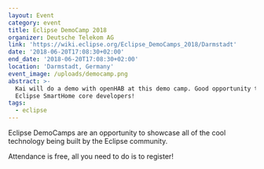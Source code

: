 ```yaml
---
layout: Event
category: event
title: Eclipse DemoCamp 2018
organizer: Deutsche Telekom AG
link: 'https://wiki.eclipse.org/Eclipse_DemoCamps_2018/Darmstadt'
date: '2018-06-20T17:08:30+02:00'
end_date: '2018-06-20T17:08:30+02:00'
location: 'Darmstadt, Germany'
event_image: /uploads/democamp.png
abstract: >-
  Kai will do a demo with openHAB at this demo camp. Good opportunity to meet
  Eclipse SmartHome core developers!
tags:
  - eclipse
---
```

Eclipse DemoCamps are an opportunity to showcase all of the cool technology being built by the Eclipse community.

Attendance is free, all you need to do is to register!
